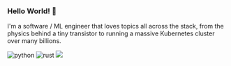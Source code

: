### Hello World! 👋

I'm a software / ML engineer that loves topics all across the stack, from the physics behind a tiny transistor to running a massive Kubernetes cluster over many billions. 

![python](https://img.shields.io/badge/-Python-555555?style=flat&logo=Python&logoColor=000000)
![rust](https://img.shields.io/badge/-Rust-555555?style=flat&logo=Rust&logoColor=000000)
![](https://komarev.com/ghpvc/?username=stemmr&color=grey)
